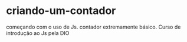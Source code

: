 # criando-um-contador
 começando com o uso de Js. contador extremamente básico. Curso de introdução ao Js pela DIO
